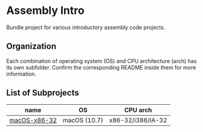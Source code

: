 # Assembly Intro

Bundle project for various introductory assembly code projects.

## Organization
Each combination of operating system (OS) and CPU architecture (arch) has its own subfolder. Confirm the corresponding README inside them for more information.

## List of Subprojects
| name | OS | CPU arch |
|------|----|----------|
|[macOS-x86-32](macOS-x86-32)| macOS (10.7) | x86-32/i386/IA-32 |
